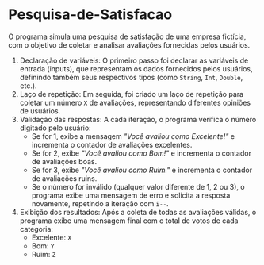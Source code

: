 # Pesquisa-de-Satisfacao


O programa simula uma pesquisa de satisfação de uma empresa fictícia, com o objetivo de coletar e analisar avaliações fornecidas pelos usuários.
1. Declaração de variáveis: O primeiro passo foi declarar as variáveis de entrada (inputs), que representam os dados fornecidos pelos usuários, definindo também seus respectivos tipos (como `String`, `Int`, `Double`, etc.).
2. Laço de repetição: Em seguida, foi criado um laço de repetição para coletar um número `X` de avaliações, representando diferentes opiniões de usuários.
3. Validação das respostas: A cada iteração, o programa verifica o número digitado pelo usuário:
   - Se for 1, exibe a mensagem *"Você avaliou como Excelente!"* e incrementa o contador de avaliações excelentes.
   - Se for 2, exibe *"Você avaliou como Bom!"* e incrementa o contador de avaliações boas.
   - Se for 3, exibe *"Você avaliou como Ruim."* e incrementa o contador de avaliações ruins.
   - Se o número for inválido (qualquer valor diferente de 1, 2 ou 3), o programa exibe uma mensagem de erro e solicita a resposta novamente, repetindo a iteração       com `i--`.
4. Exibição dos resultados: Após a coleta de todas as avaliações válidas, o programa exibe uma mensagem final com o total de votos de cada categoria:  
   - Excelente: `X`  
   - Bom: `Y`  
   - Ruim: `Z`
